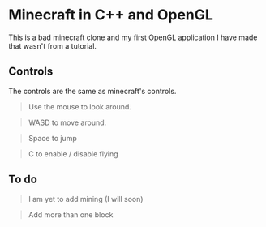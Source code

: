 # Minecraft in C++ and OpenGL

This is a bad minecraft clone and my first OpenGL application I have made that wasn't from a tutorial.

## Controls

The controls are the same as minecraft's controls.

> Use the mouse to look around.

> WASD to move around.

> Space to jump

> C to enable / disable flying

## To do

> I am yet to add mining (I will soon)

> Add more than one block
